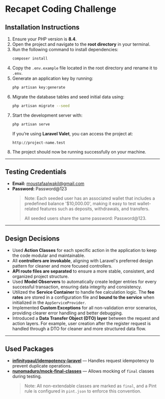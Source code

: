 # Recapet Coding Challenge

## Installation Instructions

1. Ensure your PHP version is **8.4**.
2. Open the project and navigate to the **root directory** in your terminal.
3. Run the following command to install dependencies:
   ```bash
   composer install
   ```
4. Copy the `.env.example` file located in the root directory and rename it to `.env`.
5. Generate an application key by running:
   ```bash
   php artisan key:generate
   ```
6. Migrate the database tables and seed initial data using:
   ```bash
   php artisan migrate --seed
   ```
7. Start the development server with:
   ```bash
   php artisan serve
   ```
   If you’re using **Laravel Valet**, you can access the project at:
   ```
   http://project-name.test
   ```
8. The project should now be running successfully on your machine.

---

## Testing Credentials

- **Email:** moustafaalwakil@gmail.com
- **Password:** Password@123
  > Note: Each seeded user has an associated wallet that includes a predefined balance '$10,000.00', making it easy to test wallet-related features such as deposits, withdrawals, and transfers.
  > 
  > All seeded users share the same password: Password@123.

---

## Design Decisions

- Used **Action Classes** for each specific action in the application to keep the code modular and maintainable.
- All **controllers are invokable**, aligning with Laravel's preferred design pattern for cleaner and more focused controllers.
- **API route files are separated** to ensure a more stable, consistent, and organized project structure.
- Used **Model Observers** to automatically create ledger entries for every successful transaction, ensuring data integrity and consistency.
- Utilized the **Service Container** to handle fee calculation logic. The **fee rates** are stored in a configuration file and **bound to the service** when initialized in the `AppServiceProvider`.
- Implemented **Custom Exceptions** for all non-validation error scenarios, providing clearer error handling and better debugging.
- Introduced a **Data Transfer Object (DTO) layer** between the request and action layers. For example, user creation after the register request is handled through a DTO for cleaner and more structured data flow.

---

## Used Packages

- **[infinitypaul/idempotency-laravel](https://github.com/infinitypaul/idempotency-laravel)** — Handles request idempotency to prevent duplicate operations.
- **[nunomaduro/mock-final-classes](https://github.com/nunomaduro/mock-final-classes)** — Allows mocking of `final` classes during testing.
  > Note: All non-extendable classes are marked as `final`, and a Pint rule is configured in `pint.json` to enforce this convention.
